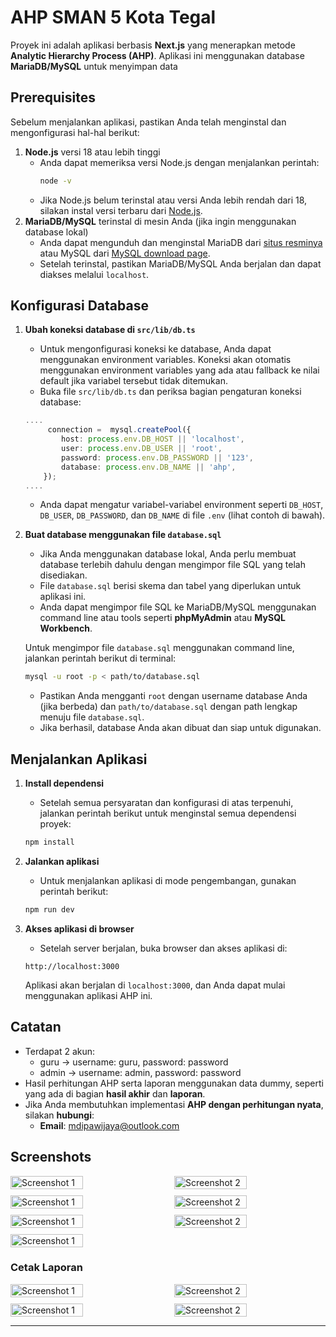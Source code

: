 # AHP SMAN 5 Kota Tegal

Proyek ini adalah aplikasi berbasis **Next.js** yang menerapkan metode **Analytic Hierarchy Process (AHP)**. Aplikasi ini menggunakan database **MariaDB/MySQL** untuk menyimpan data

## Prerequisites

Sebelum menjalankan aplikasi, pastikan Anda telah menginstal dan mengonfigurasi hal-hal berikut:

1. **Node.js** versi 18 atau lebih tinggi
    - Anda dapat memeriksa versi Node.js dengan menjalankan perintah:
      ```bash
      node -v
      ```
    - Jika Node.js belum terinstal atau versi Anda lebih rendah dari 18, silakan instal versi terbaru dari [Node.js](https://nodejs.org/).
2. **MariaDB/MySQL** terinstal di mesin Anda (jika ingin menggunakan database lokal)
    - Anda dapat mengunduh dan menginstal MariaDB dari [situs resminya](https://mariadb.org/download/) atau MySQL dari [MySQL download page](https://dev.mysql.com/downloads/).
    - Setelah terinstal, pastikan MariaDB/MySQL Anda berjalan dan dapat diakses melalui `localhost`.

## Konfigurasi Database

1. **Ubah koneksi database di `src/lib/db.ts`**
    - Untuk mengonfigurasi koneksi ke database, Anda dapat menggunakan environment variables. Koneksi akan otomatis menggunakan environment variables yang ada atau fallback ke nilai default jika variabel tersebut tidak ditemukan.
    - Buka file `src/lib/db.ts` dan periksa bagian pengaturan koneksi database:

    ```typescript
   ....
         connection =  mysql.createPool({
            host: process.env.DB_HOST || 'localhost',
            user: process.env.DB_USER || 'root',
            password: process.env.DB_PASSWORD || '123',
            database: process.env.DB_NAME || 'ahp',
        });
   ....
    ```

    - Anda dapat mengatur variabel-variabel environment seperti `DB_HOST`, `DB_USER`, `DB_PASSWORD`, dan `DB_NAME` di file `.env` (lihat contoh di bawah).

2. **Buat database menggunakan file `database.sql`**
    - Jika Anda menggunakan database lokal, Anda perlu membuat database terlebih dahulu dengan mengimpor file SQL yang telah disediakan.
    - File `database.sql` berisi skema dan tabel yang diperlukan untuk aplikasi ini.
    - Anda dapat mengimpor file SQL ke MariaDB/MySQL menggunakan command line atau tools seperti **phpMyAdmin** atau **MySQL Workbench**.

   Untuk mengimpor file `database.sql` menggunakan command line, jalankan perintah berikut di terminal:

    ```bash
    mysql -u root -p < path/to/database.sql
    ```

    - Pastikan Anda mengganti `root` dengan username database Anda (jika berbeda) dan `path/to/database.sql` dengan path lengkap menuju file `database.sql`.
    - Jika berhasil, database Anda akan dibuat dan siap untuk digunakan.

## Menjalankan Aplikasi

1. **Install dependensi**
    - Setelah semua persyaratan dan konfigurasi di atas terpenuhi, jalankan perintah berikut untuk menginstal semua dependensi proyek:

    ```bash
    npm install
    ```

2. **Jalankan aplikasi**
    - Untuk menjalankan aplikasi di mode pengembangan, gunakan perintah berikut:

    ```bash
    npm run dev
    ```

3. **Akses aplikasi di browser**
    - Setelah server berjalan, buka browser dan akses aplikasi di:

    ```
    http://localhost:3000
    ```

   Aplikasi akan berjalan di `localhost:3000`, dan Anda dapat mulai menggunakan aplikasi AHP ini.

## Catatan

- Terdapat 2 akun:
  - guru -> username: guru, password: password
  - admin -> username: admin, password: password
- Hasil perhitungan AHP serta laporan menggunakan data dummy, seperti yang ada di bagian **hasil akhir** dan **laporan**.
- Jika Anda membutuhkan implementasi **AHP dengan perhitungan nyata**, silakan **hubungi**:
    - **Email**: [mdipawijaya@outlook.com](mailto:mdipawijaya@outlook.com)

## Screenshots

<div style="display: flex; justify-content: space-between; margin-bottom: 10px">
    <img src=".github/screenshots/1.png" alt="Screenshot 1" width="48%" />
    <img src=".github/screenshots/2.png" alt="Screenshot 2" width="48%" />
</div>
<div style="display: flex; justify-content: space-between; margin-bottom: 10px">
    <img src=".github/screenshots/3.png" alt="Screenshot 1" width="48%" />
    <img src=".github/screenshots/4.png" alt="Screenshot 2" width="48%" />
</div>
<div style="display: flex; justify-content: space-between; margin-bottom: 10px">
    <img src=".github/screenshots/5.png" alt="Screenshot 1" width="48%" />
    <img src=".github/screenshots/6.png" alt="Screenshot 2" width="48%" />
</div>
<div style="display: flex; justify-content: space-between; margin-bottom: 10px">
    <img src=".github/screenshots/7.png" alt="Screenshot 1" width="48%" />
</div>

### Cetak Laporan
<div style="display: flex; justify-content: space-between; margin-bottom: 10px">
    <img src=".github/screenshots/8.png" alt="Screenshot 1" width="48%" />
    <img src=".github/screenshots/9.png" alt="Screenshot 2" width="48%" />
</div>
<div style="display: flex; justify-content: space-between; margin-bottom: 10px">
    <img src=".github/screenshots/10.png" alt="Screenshot 1" width="48%" />
    <img src=".github/screenshots/11.png" alt="Screenshot 2" width="48%" />
</div>

---